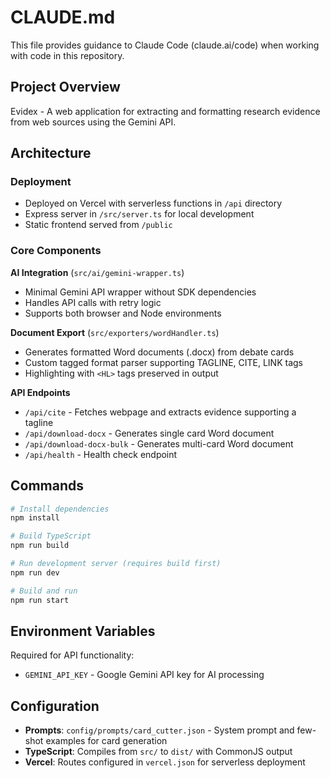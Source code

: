 # CLAUDE.md

This file provides guidance to Claude Code (claude.ai/code) when working with code in this repository.

## Project Overview

Evidex - A web application for extracting and formatting research evidence from web sources using the Gemini API.

## Architecture

### Deployment
- Deployed on Vercel with serverless functions in `/api` directory
- Express server in `/src/server.ts` for local development
- Static frontend served from `/public`

### Core Components

**AI Integration** (`src/ai/gemini-wrapper.ts`)
- Minimal Gemini API wrapper without SDK dependencies
- Handles API calls with retry logic
- Supports both browser and Node environments

**Document Export** (`src/exporters/wordHandler.ts`)
- Generates formatted Word documents (.docx) from debate cards
- Custom tagged format parser supporting TAGLINE, CITE, LINK tags
- Highlighting with `<HL>` tags preserved in output

**API Endpoints**
- `/api/cite` - Fetches webpage and extracts evidence supporting a tagline
- `/api/download-docx` - Generates single card Word document
- `/api/download-docx-bulk` - Generates multi-card Word document
- `/api/health` - Health check endpoint

## Commands

```bash
# Install dependencies
npm install

# Build TypeScript
npm run build

# Run development server (requires build first)
npm run dev

# Build and run
npm run start
```

## Environment Variables

Required for API functionality:
- `GEMINI_API_KEY` - Google Gemini API key for AI processing

## Configuration

- **Prompts**: `config/prompts/card_cutter.json` - System prompt and few-shot examples for card generation
- **TypeScript**: Compiles from `src/` to `dist/` with CommonJS output
- **Vercel**: Routes configured in `vercel.json` for serverless deployment